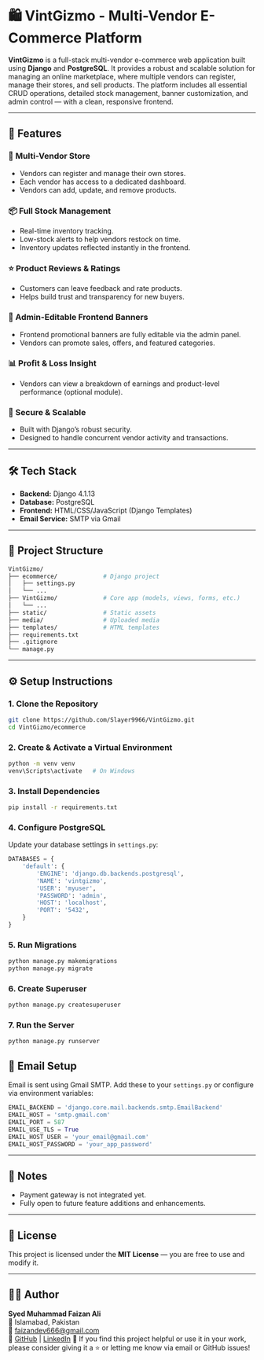 # 🛍️ VintGizmo - Multi-Vendor E-Commerce Platform

**VintGizmo** is a full-stack multi-vendor e-commerce web application built using **Django** and **PostgreSQL**. It provides a robust and scalable solution for managing an online marketplace, where multiple vendors can register, manage their stores, and sell products. The platform includes all essential CRUD operations, detailed stock management, banner customization, and admin control — with a clean, responsive frontend.

---

## 🚀 Features

### 🛒 Multi-Vendor Store
- Vendors can register and manage their own stores.
- Each vendor has access to a dedicated dashboard.
- Vendors can add, update, and remove products.

### 📦 Full Stock Management
- Real-time inventory tracking.
- Low-stock alerts to help vendors restock on time.
- Inventory updates reflected instantly in the frontend.

### ⭐ Product Reviews & Ratings
- Customers can leave feedback and rate products.
- Helps build trust and transparency for new buyers.

### 🎨 Admin-Editable Frontend Banners
- Frontend promotional banners are fully editable via the admin panel.
- Vendors can promote sales, offers, and featured categories.

### 📊 Profit & Loss Insight
- Vendors can view a breakdown of earnings and product-level performance (optional module).

### 🔐 Secure & Scalable
- Built with Django’s robust security.
- Designed to handle concurrent vendor activity and transactions.

---

## 🛠️ Tech Stack

- **Backend:** Django 4.1.13
- **Database:** PostgreSQL
- **Frontend:** HTML/CSS/JavaScript (Django Templates)
- **Email Service:** SMTP via Gmail

---

## 📂 Project Structure

```bash
VintGizmo/
├── ecommerce/             # Django project
│   ├── settings.py
│   └── ...
├── VintGizmo/             # Core app (models, views, forms, etc.)
│   └── ...
├── static/                # Static assets
├── media/                 # Uploaded media
├── templates/             # HTML templates
├── requirements.txt
├── .gitignore
└── manage.py
```

---

## ⚙️ Setup Instructions

### 1. Clone the Repository

```bash
git clone https://github.com/Slayer9966/VintGizmo.git
cd VintGizmo/ecommerce
```

### 2. Create & Activate a Virtual Environment

```bash
python -m venv venv
venv\Scripts\activate   # On Windows
```

### 3. Install Dependencies

```bash
pip install -r requirements.txt
```

### 4. Configure PostgreSQL

Update your database settings in `settings.py`:

```python
DATABASES = {
    'default': {
        'ENGINE': 'django.db.backends.postgresql',
        'NAME': 'vintgizmo',
        'USER': 'myuser',
        'PASSWORD': 'admin',
        'HOST': 'localhost',
        'PORT': '5432',
    }
}
```

### 5. Run Migrations

```bash
python manage.py makemigrations
python manage.py migrate
```

### 6. Create Superuser

```bash
python manage.py createsuperuser
```

### 7. Run the Server

```bash
python manage.py runserver
```









## 📧 Email Setup

Email is sent using Gmail SMTP. Add these to your `settings.py` or configure via environment variables:

```python
EMAIL_BACKEND = 'django.core.mail.backends.smtp.EmailBackend'
EMAIL_HOST = 'smtp.gmail.com'
EMAIL_PORT = 587
EMAIL_USE_TLS = True
EMAIL_HOST_USER = 'your_email@gmail.com'
EMAIL_HOST_PASSWORD = 'your_app_password'
```

---

## 📌 Notes

- Payment gateway is not integrated yet.
- Fully open to future feature additions and enhancements.

---

## 📜 License

This project is licensed under the **MIT License** — you are free to use and modify it.

---

## 🙋‍♂️ Author

**Syed Muhammad Faizan Ali**  
📍 Islamabad, Pakistan  
📧 faizandev666@gmail.com  
🔗 [GitHub](https://github.com/Slayer9966) | [LinkedIn](https://www.linkedin.com/posts/faizan-ali-7b4275297_webdevelopment-django-ecommerce-activity-7250514730455359488-8Or3?utm_source=share&utm_medium=member_desktop&rcm=ACoAAEfDpTgBZMmz-8LKpOQTMYhhO24GPrIrPTI)
📢 If you find this project helpful or use it in your work, please consider giving it a ⭐ or letting me know via email or GitHub issues!

